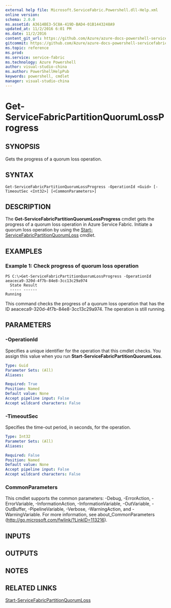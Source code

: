 ```yaml
---
external help file: Microsoft.ServiceFabric.Powershell.dll-Help.xml
online version:
schema: 2.0.0
ms.assetid: A3614BE3-5C8A-419D-BAD4-01B1443248A9
updated_at: 11/2/2016 6:01 PM
ms.date: 11/2/2016
content_git_url: https://github.com/Azure/azure-docs-powershell-servicefabric/blob/live/Service-Fabric-cmdlets/ServiceFabric/vlatest/Get-ServiceFabricPartitionQuorumLossProgress.md
gitcommit: https://github.com/Azure/azure-docs-powershell-servicefabric/blob/a04d7fb81ddb4ca19a8c0101c71d7745ad5e082a/Service-Fabric-cmdlets/ServiceFabric/vlatest/Get-ServiceFabricPartitionQuorumLossProgress.md
ms.topic: reference
ms.prod: 
ms.service: service-fabric
ms.technology: Azure Powershell
author: visual-studio-china
ms.author: PowerShellHelpPub
keywords: powershell, cmdlet
manager: visual-studio-china
---
```


# Get-ServiceFabricPartitionQuorumLossProgress

## SYNOPSIS
Gets the progress of a quorum loss operation.

## SYNTAX

```
Get-ServiceFabricPartitionQuorumLossProgress -OperationId <Guid> [-TimeoutSec <Int32>] [<CommonParameters>]
```

## DESCRIPTION
The **Get-ServiceFabricPartitionQuorumLossProgress** cmdlet gets the progress of a quorum loss operation in Azure Service Fabric.
Initiate a quorum loss operation by using the [Start-ServiceFabricPartitionQuorumLoss](./Start-ServiceFabricPartitionQuorumLoss.md) cmdlet.

## EXAMPLES

### Example 1: Check progress of quorum loss operation
```
PS C:\>Get-ServiceFabricPartitionQuorumLossProgress -OperationId aeaceca9-320d-4f7b-84e8-3cc13c29a974
  State Result
  ----- ------
Running
```

This command checks the progress of a quorum loss operation that has the ID aeaceca9-320d-4f7b-84e8-3cc13c29a974.
The operation is still running.

## PARAMETERS

### -OperationId
Specifies a unique identifier for the operation that this cmdlet checks.
You assign this value when you run **Start-ServiceFabricPartitionQuorumLoss**.

```yaml
Type: Guid
Parameter Sets: (All)
Aliases:

Required: True
Position: Named
Default value: None
Accept pipeline input: False
Accept wildcard characters: False
```

### -TimeoutSec
Specifies the time-out period, in seconds, for the operation.

```yaml
Type: Int32
Parameter Sets: (All)
Aliases:

Required: False
Position: Named
Default value: None
Accept pipeline input: False
Accept wildcard characters: False
```

### CommonParameters
This cmdlet supports the common parameters: -Debug, -ErrorAction, -ErrorVariable, -InformationAction, -InformationVariable, -OutVariable, -OutBuffer, -PipelineVariable, -Verbose, -WarningAction, and -WarningVariable. For more information, see about_CommonParameters (http://go.microsoft.com/fwlink/?LinkID=113216).

## INPUTS

## OUTPUTS

## NOTES

## RELATED LINKS

[Start-ServiceFabricPartitionQuorumLoss](xref:ServiceFabric/vlatest/Start-ServiceFabricPartitionQuorumLoss.md)
